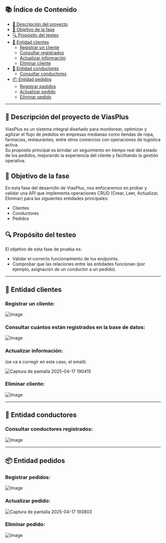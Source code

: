 
## 📚 Índice de Contenido

- [📌 Descripción del proyecto](#-descripción-del-proyecto-de-viasplus)
- [🎯 Objetivo de la fase](#-objetivo-de-la-fase)
- [🔍 Propósito del testeo](#-propósito-del-testeo)
- [👤 Entidad clientes](#-entidad-clientes)
  - [Registrar un cliente](#registrar-un-cliente)
  - [Consultar registrados](#consultar-cuantos-están-registrados-en-la-base-de-datos)
  - [Actualizar información](#actualizar-información)
  - [Eliminar cliente](#eliminar-cliente)
- [🚚 Entidad conductores](#-entidad-conductores)
  - [Consultar conductores](#consultar-conductores-registrados)
- [📦 Entidad pedidos](#-entidad-pedidos)
  - [Registrar pedidos](#registrar-pedidos)
  - [Actualizar pedido](#actualizar-pedido)
  - [Eliminar pedido](#eliminar-pedido)
---

## 📌 Descripción del proyecto de ViasPlus

ViasPlus es un sistema integral diseñado para monitorear, optimizar y agilizar el flujo de pedidos en empresas medianas como tiendas de ropa, farmacias, restaurantes, entre otros comercios con operaciones de logística activa.  
Su propósito principal es brindar un seguimiento en tiempo real del estado de los pedidos, mejorando la experiencia del cliente y facilitando la gestión operativa.

## 🎯 Objetivo de la fase

En esta fase del desarrollo de ViasPlus, nos enfocaremos en probar y validar una API que implementa operaciones CRUD (Crear, Leer, Actualizar, Eliminar) para las siguientes entidades principales:

- Clientes
- Conductores
- Pedidos

## 🔍 Propósito del testeo

El objetivo de esta fase de prueba es:

- Validar el correcto funcionamiento de los endpoints.
- Comprobar que las relaciones entre las entidades funcionan (por ejemplo, asignación de un conductor a un pedido).

---

## 👤 Entidad clientes

### Registrar un cliente:

![Image](https://github.com/user-attachments/assets/5be73ee2-e43a-4e8a-8e4d-0f91c22aad0d)

### Consultar cuántos están registrados en la base de datos:

![Image](https://github.com/user-attachments/assets/b653db2a-db15-46fd-920d-c8951f02b5eb)

### Actualizar información:

(se va a corregir en este caso, el email):

![Captura de pantalla 2025-04-17 190415](https://github.com/user-attachments/assets/1b962629-2a1d-4758-80a5-b694bbe71ad2)

### Eliminar cliente:

![Image](https://github.com/user-attachments/assets/5195491b-b220-4140-ab2a-e56f4325b7de)

---

## 🚚 Entidad conductores

### Consultar conductores registrados:

![Image](https://github.com/user-attachments/assets/46226818-d357-492e-9063-85d90eb99b54)

---

## 📦 Entidad pedidos

### Registrar pedidos:

![Image](https://github.com/user-attachments/assets/641d9831-8de7-4f62-9d45-90101c269daf)

### Actualizar pedido:

![Captura de pantalla 2025-04-17 193803](https://github.com/user-attachments/assets/62d12067-41a4-4f23-b860-dec89a75e81d)

### Eliminar pedido:

![Image](https://github.com/user-attachments/assets/73347b02-53d8-4f9b-a795-03c48e2ac411)
